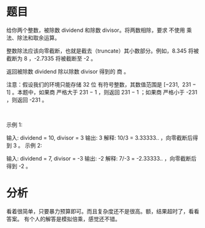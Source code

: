 # 题目
给你两个整数，被除数 dividend 和除数 divisor。将两数相除，要求 不使用 乘法、除法和取余运算。

整数除法应该向零截断，也就是截去（truncate）其小数部分。例如，8.345 将被截断为 8 ，-2.7335 将被截断至 -2 。

返回被除数 dividend 除以除数 divisor 得到的 商 。

注意：假设我们的环境只能存储 32 位 有符号整数，其数值范围是 [−231,  231 − 1] 。本题中，如果商 严格大于 231 − 1 ，则返回 231 − 1 ；如果商 严格小于 -231 ，则返回 -231 。

 

示例 1:

输入: dividend = 10, divisor = 3
输出: 3
解释: 10/3 = 3.33333.. ，向零截断后得到 3 。
示例 2:

输入: dividend = 7, divisor = -3
输出: -2
解释: 7/-3 = -2.33333.. ，向零截断后得到 -2 。


# 分析
看着很简单，只要暴力预算即可。而且复杂度还不是很高。额，结果超时了，看看答案。
有个人的解答是模拟倍乘，感觉还不错。